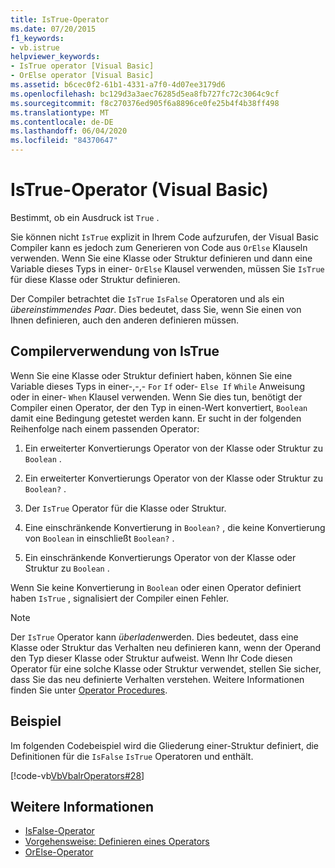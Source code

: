 ```yaml
---
title: IsTrue-Operator
ms.date: 07/20/2015
f1_keywords:
- vb.istrue
helpviewer_keywords:
- IsTrue operator [Visual Basic]
- OrElse operator [Visual Basic]
ms.assetid: b6cec0f2-61b1-4331-a7f0-4d07ee3179d6
ms.openlocfilehash: bc129d3a3aec76285d5ea8fb727fc72c3064c9cf
ms.sourcegitcommit: f8c270376ed905f6a8896ce0fe25b4f4b38ff498
ms.translationtype: MT
ms.contentlocale: de-DE
ms.lasthandoff: 06/04/2020
ms.locfileid: "84370647"
---
```

# <a name="istrue-operator-visual-basic"></a>IsTrue-Operator (Visual Basic)
Bestimmt, ob ein Ausdruck ist `True` .  
  
 Sie können nicht `IsTrue` explizit in Ihrem Code aufzurufen, der Visual Basic Compiler kann es jedoch zum Generieren von Code aus `OrElse` Klauseln verwenden. Wenn Sie eine Klasse oder Struktur definieren und dann eine Variable dieses Typs in einer- `OrElse` Klausel verwenden, müssen Sie `IsTrue` für diese Klasse oder Struktur definieren.  
  
 Der Compiler betrachtet die `IsTrue` `IsFalse` Operatoren und als ein *übereinstimmendes Paar*. Dies bedeutet, dass Sie, wenn Sie einen von Ihnen definieren, auch den anderen definieren müssen.  
  
## <a name="compiler-use-of-istrue"></a>Compilerverwendung von IsTrue  
 Wenn Sie eine Klasse oder Struktur definiert haben, können Sie eine Variable dieses Typs in einer-,-,- `For` `If` oder- `Else If` `While` Anweisung oder in einer- `When` Klausel verwenden. Wenn Sie dies tun, benötigt der Compiler einen Operator, der den Typ in einen-Wert konvertiert, `Boolean` damit eine Bedingung getestet werden kann. Er sucht in der folgenden Reihenfolge nach einem passenden Operator:  
  
1. Ein erweiterter Konvertierungs Operator von der Klasse oder Struktur zu `Boolean` .  
  
2. Ein erweiterter Konvertierungs Operator von der Klasse oder Struktur zu `Boolean?` .  
  
3. Der `IsTrue` Operator für die Klasse oder Struktur.  
  
4. Eine einschränkende Konvertierung in `Boolean?` , die keine Konvertierung von `Boolean` in einschließt `Boolean?` .  
  
5. Ein einschränkende Konvertierungs Operator von der Klasse oder Struktur zu `Boolean` .  
  
 Wenn Sie keine Konvertierung in `Boolean` oder einen Operator definiert haben `IsTrue` , signalisiert der Compiler einen Fehler.  
  
> [!NOTE]
> Der `IsTrue` Operator kann *überladen*werden. Dies bedeutet, dass eine Klasse oder Struktur das Verhalten neu definieren kann, wenn der Operand den Typ dieser Klasse oder Struktur aufweist. Wenn Ihr Code diesen Operator für eine solche Klasse oder Struktur verwendet, stellen Sie sicher, dass Sie das neu definierte Verhalten verstehen. Weitere Informationen finden Sie unter [Operator Procedures](../../programming-guide/language-features/procedures/operator-procedures.md).  
  
## <a name="example"></a>Beispiel  
 Im folgenden Codebeispiel wird die Gliederung einer-Struktur definiert, die Definitionen für die `IsFalse` `IsTrue` Operatoren und enthält.  
  
 [!code-vb[VbVbalrOperators#28](~/samples/snippets/visualbasic/VS_Snippets_VBCSharp/VbVbalrOperators/VB/Class1.vb#28)]  
  
## <a name="see-also"></a>Weitere Informationen

- [IsFalse-Operator](isfalse-operator.md)
- [Vorgehensweise: Definieren eines Operators](../../programming-guide/language-features/procedures/how-to-define-an-operator.md)
- [OrElse-Operator](orelse-operator.md)

